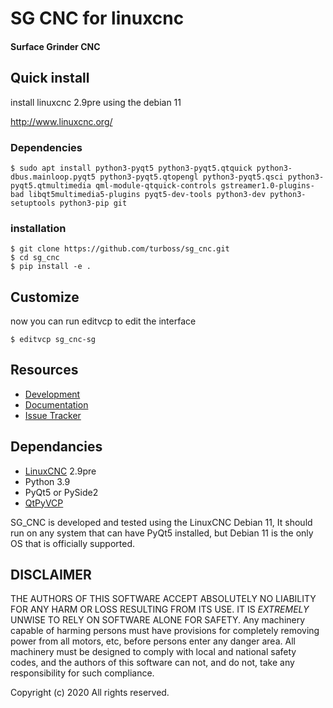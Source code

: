 
# SG CNC for linuxcnc

#### Surface Grinder CNC



## Quick install

install linuxcnc 2.9pre using the debian 11

http://www.linuxcnc.org/

### Dependencies

```
$ sudo apt install python3-pyqt5 python3-pyqt5.qtquick python3-dbus.mainloop.pyqt5 python3-pyqt5.qtopengl python3-pyqt5.qsci python3-pyqt5.qtmultimedia qml-module-qtquick-controls gstreamer1.0-plugins-bad libqt5multimedia5-plugins pyqt5-dev-tools python3-dev python3-setuptools python3-pip git
```

### installation

```
$ git clone https://github.com/turboss/sg_cnc.git
$ cd sg_cnc
$ pip install -e .
```

## Customize

now you can run editvcp to edit the interface

```
$ editvcp sg_cnc-sg
```

## Resources

* [Development](https://github.com/turboss/sg_cnc)
* [Documentation](https://qtpyvcp.com)
* [Issue Tracker]()


## Dependancies

* [LinuxCNC](https://linuxcnc.org) 2.9pre
* Python 3.9
* PyQt5 or PySide2
* [QtPyVCP](https://qtpyvcp.com/)

SG_CNC is developed and tested using the LinuxCNC Debian 11, It should run on any system that can have PyQt5 installed, but Debian 11 is the only OS
that is officially supported.


## DISCLAIMER

THE AUTHORS OF THIS SOFTWARE ACCEPT ABSOLUTELY NO LIABILITY FOR
ANY HARM OR LOSS RESULTING FROM ITS USE.  IT IS _EXTREMELY_ UNWISE
TO RELY ON SOFTWARE ALONE FOR SAFETY.  Any machinery capable of
harming persons must have provisions for completely removing power
from all motors, etc, before persons enter any danger area.  All
machinery must be designed to comply with local and national safety
codes, and the authors of this software can not, and do not, take
any responsibility for such compliance.


Copyright (c) 2020 All rights reserved.
